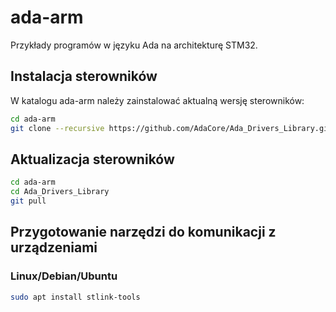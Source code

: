 # ada-arm
Przykłady programów w języku Ada na architekturę STM32.

## Instalacja sterowników

W katalogu ada-arm należy zainstalować aktualną wersję sterowników:

```bash
cd ada-arm
git clone --recursive https://github.com/AdaCore/Ada_Drivers_Library.git
```

## Aktualizacja sterowników

```bash
cd ada-arm
cd Ada_Drivers_Library
git pull
```

## Przygotowanie narzędzi do komunikacji z urządzeniami

### Linux/Debian/Ubuntu

```bash
sudo apt install stlink-tools
```
